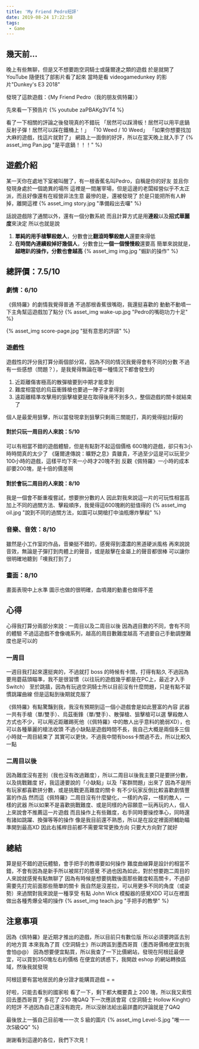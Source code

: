 ```yaml
---
title: 'My Friend Pedro短評'
date: 2019-08-24 17:22:58
tags:
 - Game
---
```


## 幾天前...

晚上有些無聊，但是又不想要跑空洞騎士或薩爾達之類的遊戲
於是就開了 YouTube 隨便找了部影片看了起來
當時是看 videogamedunkey 的影片"Dunkey's E3 2018"
<!--more-->
發現了這款遊戲：《My Friend Pedro（我的朋友佩特羅）》

先來看一下預告片
{% youtube zaPBAKg3VT4 %}

看了一下相關的評論之後發現真的不錯玩
「居然可以踩滑板！居然可以用平底鍋反射子彈！居然可以踩在鐵桶上！」
「10 Weed / 10 Weed」
「如果你想要找加大麻的遊戲，找這片就對了」
網路上一面倒的好評，所以在當天晚上就入手了
{% asset_img Pan.jpg "是平底鍋！！！" %}


## 遊戲介紹

某一天你在處地下室被叫醒了，有一根香蕉名叫Pedro，自稱是你的好友
並且你發現身處於一個詭異的場所
這裡是一間屠宰場，但是這邊的老闆經營似乎不太正派，而且好像還有在經營非法生意
最慘的是，還被發現了
於是只能把所有人幹掉，離開這裡
{% asset_img story.jpg "準備殺出去囉" %}

話說遊戲除了通關以外，還有一個分數系統
而且計算方式是用**連殺**以及**招式華麗度**來決定
所以也就是說
1. **單純的用手槍擊殺敵人**，分數會比**翻滾時擊殺敵人**還要來得低
2. **在時間內連續殺掉好幾個人**，分數會比**一個一個慢慢殺**還要高
簡單來說就是，**越瞎趴的操作，分數也會越高**
{% asset_img img.jpg "蝦趴的操作" %}



## 總評價：7.5/10

### 劇情：6/10

《佩特羅》的劇情我覺得普通
不過那根香蕉很嘴砲，我還挺喜歡的
動動不動噴一下主角幫這遊戲加了點分
{% asset_img wake-up.jpg "Pedro的嘴砲功力十足" %}

{% asset_img score-page.jpg "挺有意思的評語" %}

### 遊戲性

遊戲性的評分我打算分兩個部分寫，因為不同的情況我覺得會有不同的分數
不過有一些感想（問題？），是我覺得無論在哪一種情況下都會發生的
1. 近距離傷害極高的散彈槍要到中期才能拿到
2. 難度相當低的烏茲衝鋒槍也要過一陣子才拿得到
3. 遠距離精準攻擊用的狙擊槍更是在取得後用不到多久，整個遊戲的關卡就結束了

個人是最愛用狙擊，所以當發現拿到狙擊只剩兩三關能打，真的覺得挺討厭的


#### 對於只玩一周目的人來說：5/10

可以有相當不錯的遊戲體驗，但是有點對不起這個價格
600塊的遊戲，卻只有3小時時間真的太少了
《薩爾達傳說：曠野之息》貴雖貴，不過至少這是可以玩至少100小時的遊戲，這樣平均下來一小時才20塊不到
反觀《佩特羅》一小時的成本卻要200塊，是十倍的價差啊


#### 對於會玩二周目的人來說：8/10

我是一個會不斷重複嘗試，想要拚分數的人
因此對我來說這一片的可玩性相當高
加上不同的過關方法、擊殺順序，我覺得這600塊刷的挺值得的
{% asset_img oil.jpg "說到不同的過關方法，如圖可以開槍打中油瓶爆炸擊殺" %}


### 音樂、音效：8/10

雖然是小工作室的作品，音樂挺不錯的，感覺得到濃濃的黑道硬派風格
再來說說音效，無論是子彈打到肉體上的聲音，或是敲擊在金屬上的聲音都很棒
可以讓你很明確地聽到「噢我打到了」


### 畫面：8/10

畫面表現中上水準
圖示也做的很明確，血噴濺的動畫也做得不差


## 心得

心得我打算分兩部分來說：一周目以及二周目以後
因為週目數的不同，會有不同的體驗
不過這遊戲不會像魂系列，越高的周目數難度越高
不過要自己手動調整難度也是可以的

### 一周目

一週目我打起來還挺爽的，不過就打 boss 的時候有卡關，打得有點久
不過因為要用蘑菇頭瞄準，我不是很習慣（以往玩的遊戲幾乎都是在PC上，最近才入手 Switch）
至於跳牆，因為有玩過空洞騎士所以目前沒有什麼問題，只是有點不習慣跳躍曲線
但是這點到後期就克服了

《佩特羅》有點驚豔到我，我沒有預期到這一個小遊戲會是如此豐富的內容
武器一共有手槍（單/雙手）、烏茲衝鋒（單/雙手）、散彈槍、狙擊槍可以選
擊殺敵人方式也不少，可以用近距離踢死他（《佩特羅》中的敵人出乎意料的脆弱XD），也可以各種華麗的槍法收頭
不過小缺點是遊戲時間不長，我自己大概是兩個多三個小時就一周目結束了
其實可以更快，不過我中間有boss卡關過不去，所以比較久一點


### 二周目以後

因為難度沒有差別（我也沒有改過難度），所以二周目以後我主要只是要拼分數，以及挑戰難度
好，我這邊要說的「小缺點」以及「客群問題」出來了
因為不是所有玩家都喜歡拼分數，或是挑戰更高難度的關卡
有不少玩家反倒比較喜歡劇情豐富的作品
然而這《佩特羅》二周目沒有什麼變化，一樣的內容，一樣的敵人，一樣的武器
所以如果不是喜歡挑戰難度、或是同樣的內容願意一玩再玩的人，個人上來說會不推薦這一片遊戲
而且操作上有些難度，右手同時要操控準心，同時還有諸如跳躍、換彈等等的操作
像是我目前還不熟悉，所以是在設定裡面把輔助瞄準開到最高XD
因此右搖桿目前都不需要常常更換方向
只要大方向對了就好


## 總結

算是挺不錯的遊玩體驗，會手把手的教導要如何操作
難度曲線算是設計的相當不錯，不會有因為是新手所以被屌打的感覺
不過也因為如此，對於想要跑二周目的人來說就感覺有點無聊了
因為有時候是想要挑戰後面那些難度較高關卡，不過卻需要先打完前面那些簡單的關卡
我自然是沒差拉，可以用更多不同的角度（或姿勢）來過關對我來說是一種享受
有點 John Wick 模擬器的感覺XDD
可以在裡面做出各種秀爆全場的操作
{% asset_img teach.jpg "手把手的教學" %}


## 注意事項

因為《佩特羅》是近期才推出的遊戲，所以目前只有數位版
所以必須要跨區去別的地方買
本來我為了買《空洞騎士》所以跨區到墨西哥買（墨西哥價格便宜到我會怕@@）
因為想要便宜點買，所以我查了一下比價網站，發現在阿根廷最便宜，可以買到350塊左右的價格
在便宜的誘惑下，我開啟 eshop 的網站轉換區域，然後我就發現

阿根廷要有當地居民的身分證才能購買遊戲 = =

好啦，只能去看別的國家啦
看了一下，剩下都大概要貴上 200 塊，所以我又索性回去墨西哥買了
多花了 250 塊QAQ
下一次應該會寫《空洞騎士 Hollow Kinght》的短評
不過因為自己還沒有跑完，所以沒辦法給出最詳盡的評論就是了QAQ

最後放上一張自己目前唯一一次 S 級的圖片
{% asset_img Level-S.jpg "唯一一次S級QQ" %}

謝謝看到這邊的各位，我們下次見！